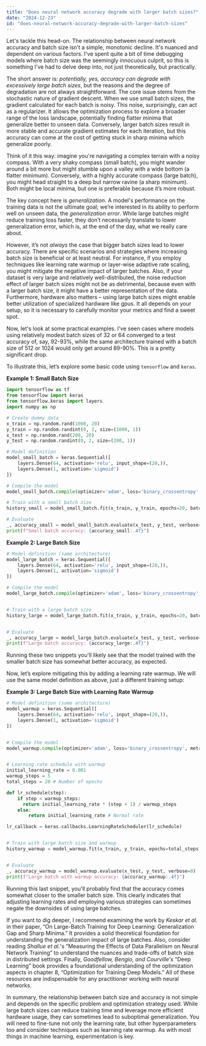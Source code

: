 ```yaml
---
title: "Does neural network accuracy degrade with larger batch sizes?"
date: "2024-12-23"
id: "does-neural-network-accuracy-degrade-with-larger-batch-sizes"
---
```


Let's tackle this head-on. The relationship between neural network accuracy and batch size isn’t a simple, monotonic decline. It's nuanced and dependent on various factors. I've spent quite a bit of time debugging models where batch size was the seemingly innocuous culprit, so this is something I've had to delve deep into, not just theoretically, but practically.

The short answer is: *potentially, yes, accuracy can degrade with excessively large batch sizes*, but the reasons and the degree of degradation are not always straightforward. The core issue stems from the stochastic nature of gradient descent. When we use small batch sizes, the gradient calculated for each batch is noisy. This noise, surprisingly, can act as a regularizer. It allows the optimization process to explore a broader range of the loss landscape, potentially finding flatter minima that generalize better to unseen data. Conversely, larger batch sizes result in more stable and accurate gradient estimates for each iteration, but this accuracy can come at the cost of getting stuck in sharp minima which generalize poorly.

Think of it this way: imagine you're navigating a complex terrain with a noisy compass. With a very shaky compass (small batch), you might wander around a bit more but might stumble upon a valley with a wide bottom (a flatter minimum). Conversely, with a highly accurate compass (large batch), you might head straight to a deep but narrow ravine (a sharp minimum). Both might be local minima, but one is preferable because it’s more robust.

The key concept here is *generalization*. A model's performance on the training data is not the ultimate goal; we’re interested in its ability to perform well on unseen data, the *generalization error*. While large batches might reduce training loss faster, they don’t necessarily translate to lower generalization error, which is, at the end of the day, what we really care about.

However, it’s not *always* the case that bigger batch sizes lead to lower accuracy. There are specific scenarios and strategies where increasing batch size is beneficial or at least neutral. For instance, if you employ techniques like learning rate warmup or layer-wise adaptive rate scaling, you might mitigate the negative impact of larger batches. Also, if your dataset is very large and relatively well-distributed, the noise reduction effect of larger batch sizes might not be as detrimental, because even with a larger batch size, it might have a better representation of the data. Furthermore, hardware also matters – using large batch sizes might enable better utilization of specialized hardware like gpus. It all depends on your setup, so it is necessary to carefully monitor your metrics and find a sweet spot.

Now, let's look at some practical examples. I've seen cases where models using relatively modest batch sizes of 32 or 64 converged to a test accuracy of, say, 92-93%, while the same architecture trained with a batch size of 512 or 1024 would only get around 89-90%. This is a pretty significant drop.

To illustrate this, let’s explore some basic code using `tensorflow` and `keras`.

**Example 1: Small Batch Size**

```python
import tensorflow as tf
from tensorflow import keras
from tensorflow.keras import layers
import numpy as np

# Create dummy data
x_train = np.random.rand(1000, 20)
y_train = np.random.randint(0, 2, size=(1000, 1))
x_test = np.random.rand(200, 20)
y_test = np.random.randint(0, 2, size=(200, 1))

# Model definition
model_small_batch = keras.Sequential([
    layers.Dense(64, activation='relu', input_shape=(20,)),
    layers.Dense(1, activation='sigmoid')
])

# Compile the model
model_small_batch.compile(optimizer='adam', loss='binary_crossentropy', metrics=['accuracy'])

# Train with a small batch size
history_small = model_small_batch.fit(x_train, y_train, epochs=20, batch_size=32, verbose=0, validation_data=(x_test, y_test))

# Evaluate
_, accuracy_small = model_small_batch.evaluate(x_test, y_test, verbose=0)
print(f"Small batch accuracy: {accuracy_small:.4f}")

```

**Example 2: Large Batch Size**

```python
# Model definition (same architecture)
model_large_batch = keras.Sequential([
    layers.Dense(64, activation='relu', input_shape=(20,)),
    layers.Dense(1, activation='sigmoid')
])

# Compile the model
model_large_batch.compile(optimizer='adam', loss='binary_crossentropy', metrics=['accuracy'])


# Train with a large batch size
history_large = model_large_batch.fit(x_train, y_train, epochs=20, batch_size=256, verbose=0, validation_data=(x_test, y_test))


# Evaluate
_, accuracy_large = model_large_batch.evaluate(x_test, y_test, verbose=0)
print(f"Large batch accuracy: {accuracy_large:.4f}")

```

Running these two snippets you'll likely see that the model trained with the smaller batch size has somewhat better accuracy, as expected.

Now, let’s explore mitigating this by adding a learning rate warmup. We will use the same model definition as above, just a different training setup:

**Example 3: Large Batch Size with Learning Rate Warmup**

```python
# Model definition (same architecture)
model_warmup = keras.Sequential([
    layers.Dense(64, activation='relu', input_shape=(20,)),
    layers.Dense(1, activation='sigmoid')
])


# Compile the model
model_warmup.compile(optimizer='adam', loss='binary_crossentropy', metrics=['accuracy'])


# Learning rate schedule with warmup
initial_learning_rate = 0.001
warmup_steps = 5
total_steps = 20 # Number of epochs

def lr_schedule(step):
    if step < warmup_steps:
      return initial_learning_rate * (step + 1) / warmup_steps
    else:
        return initial_learning_rate # Normal rate

lr_callback = keras.callbacks.LearningRateScheduler(lr_schedule)


# Train with large batch size and warmup
history_warmup = model_warmup.fit(x_train, y_train, epochs=total_steps, batch_size=256, verbose=0, validation_data=(x_test,y_test), callbacks=[lr_callback])


# Evaluate
_, accuracy_warmup = model_warmup.evaluate(x_test, y_test, verbose=0)
print(f"Large batch with warmup accuracy: {accuracy_warmup:.4f}")

```

Running this last snippet, you'll probably find that the accuracy comes somewhat closer to the smaller batch size. This clearly indicates that adjusting learning rates and employing various strategies can sometimes negate the downsides of using large batches.

If you want to dig deeper, I recommend examining the work by *Keskar et al.* in their paper, “On Large-Batch Training for Deep Learning: Generalization Gap and Sharp Minima.” It provides a solid theoretical foundation for understanding the generalization impact of large batches. Also, consider reading *Shallue et al.*'s “Measuring the Effects of Data Parallelism on Neural Network Training” to understand the nuances and trade-offs of batch size in distributed settings. Finally, *Goodfellow, Bengio, and Courville's* “Deep Learning” book provides a foundational understanding of the optimization aspects in chapter 8, “Optimization for Training Deep Models.” All of these resources are indispensable for any practitioner working with neural networks.

In summary, the relationship between batch size and accuracy is not simple and depends on the specific problem and optimization strategy used. While large batch sizes can reduce training time and leverage more efficient hardware usage, they can sometimes lead to suboptimal generalization. You will need to fine-tune not only the learning rate, but other hyperparameters too and consider techniques such as learning rate warmup. As with most things in machine learning, experimentation is key.
